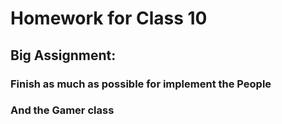 # Homework for Class 10

## Big Assignment:
### Finish as much as possible for implement the People
### And the Gamer class
